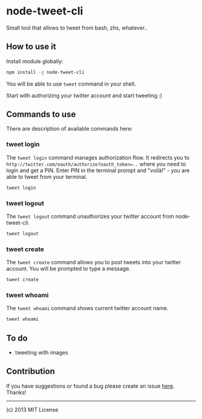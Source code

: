 # node-tweet-cli

Small tool that allows to tweet from bash, zhs, whatever..

## How to use it

Install module globally:

```bash
npm install -g node-tweet-cli
```

You will be able to use ``tweet`` command in your shell.

Start with authorizing your twitter account and start tweeting :)

## Commands to use

There are description of available commands here:

### tweet login

The ``tweet login`` command manages authorization flow. It redirects you to ``http://twitter.com/oauth/authorize?oauth_token=..`` where you need to login and get a PIN. Enter PIN in the terminal prompt and "voilà!" - you are able to tweet from your terminal.

```bash
tweet login
```

### tweet logout

The ``tweet logout`` command unauthorizes your twitter account from node-tweet-cli.

```bash
tweet logout
```

### tweet create

The ``tweet create`` command allows you to post tweets into your twitter account. You will be prompted to type a message.

```bash
tweet create
```

### tweet whoami

The ``tweet whoami`` command shows current twitter account name.

```bash
tweet whoami
```

## To do

- tweeting with images

## Contribution

If you have suggestions or found a bug please create an issue [here](https://github.com/voronianski/node-tweet-cli/issues). Thanks!

---
(c) 2013 MIT License